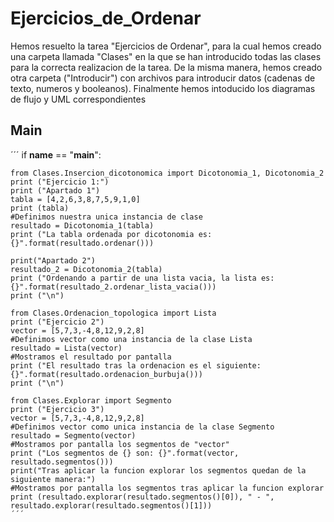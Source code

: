 # Ejercicios_de_Ordenar


Hemos resuelto la tarea "Ejercicios de Ordenar", para la cual hemos creado una carpeta llamada "Clases" en la que se han introducido todas las clases para la correcta realizacion de la tarea. De la misma manera, hemos creado otra carpeta ("Introducir") con archivos para introducir datos (cadenas de texto, numeros y booleanos). Finalmente hemos intoducido los diagramas de flujo y UML correspondientes

## Main

´´´
if __name__ == "__main__":

    from Clases.Insercion_dicotonomica import Dicotonomia_1, Dicotonomia_2
    print ("Ejercicio 1:")
    print ("Apartado 1")
    tabla = [4,2,6,3,8,7,5,9,1,0]
    print (tabla)
    #Definimos nuestra unica instancia de clase
    resultado = Dicotonomia_1(tabla)
    print ("La tabla ordenada por dicotonomia es: {}".format(resultado.ordenar()))

    print("Apartado 2")
    resultado_2 = Dicotonomia_2(tabla)
    print ("Ordenando a partir de una lista vacia, la lista es:{}".format(resultado_2.ordenar_lista_vacia()))
    print ("\n")

    from Clases.Ordenacion_topologica import Lista
    print ("Ejercicio 2")
    vector = [5,7,3,-4,8,12,9,2,8]
    #Definimos vector como una instancia de la clase Lista
    resultado = Lista(vector)
    #Mostramos el resultado por pantalla
    print ("El resultado tras la ordenacion es el siguiente: {}".format(resultado.ordenacion_burbuja()))
    print ("\n")

    from Clases.Explorar import Segmento
    print ("Ejercicio 3")
    vector = [5,7,3,-4,8,12,9,2,8]
    #Definimos vector como unica instancia de la clase Segmento
    resultado = Segmento(vector)
    #Mostramos por pantalla los segmentos de "vector"
    print ("Los segmentos de {} son: {}".format(vector, resultado.segmentos()))
    print("Tras aplicar la funcion explorar los segmentos quedan de la siguiente manera:")
    #Mostramos por pantalla los segmentos tras aplicar la funcion explorar
    print (resultado.explorar(resultado.segmentos()[0]), " - ", resultado.explorar(resultado.segmentos()[1]))
    ´´´
